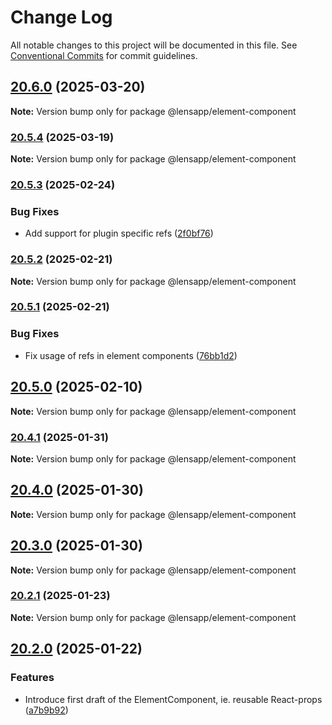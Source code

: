 # Change Log

All notable changes to this project will be documented in this file.
See [Conventional Commits](https://conventionalcommits.org) for commit guidelines.

## [20.6.0](https://github.com/lensapp/ogre-tools/compare/v20.5.4...v20.6.0) (2025-03-20)

**Note:** Version bump only for package @lensapp/element-component

### [20.5.4](https://github.com/lensapp/ogre-tools/compare/v20.5.3...v20.5.4) (2025-03-19)

**Note:** Version bump only for package @lensapp/element-component

### [20.5.3](https://github.com/lensapp/ogre-tools/compare/v20.5.2...v20.5.3) (2025-02-24)

### Bug Fixes

- Add support for plugin specific refs ([2f0bf76](https://github.com/lensapp/ogre-tools/commit/2f0bf76364024fa49c40a3cc62f15c27677b85c9))

### [20.5.2](https://github.com/lensapp/ogre-tools/compare/v20.5.1...v20.5.2) (2025-02-21)

**Note:** Version bump only for package @lensapp/element-component

### [20.5.1](https://github.com/lensapp/ogre-tools/compare/v20.5.0...v20.5.1) (2025-02-21)

### Bug Fixes

- Fix usage of refs in element components ([76bb1d2](https://github.com/lensapp/ogre-tools/commit/76bb1d2fababea544ac8988c8dd9fc51b2c2e5d7))

## [20.5.0](https://github.com/lensapp/ogre-tools/compare/v20.4.1...v20.5.0) (2025-02-10)

**Note:** Version bump only for package @lensapp/element-component

### [20.4.1](https://github.com/lensapp/ogre-tools/compare/v20.4.0...v20.4.1) (2025-01-31)

**Note:** Version bump only for package @lensapp/element-component

## [20.4.0](https://github.com/lensapp/ogre-tools/compare/v20.3.0...v20.4.0) (2025-01-30)

**Note:** Version bump only for package @lensapp/element-component

## [20.3.0](https://github.com/lensapp/ogre-tools/compare/v20.2.1...v20.3.0) (2025-01-30)

**Note:** Version bump only for package @lensapp/element-component

### [20.2.1](https://github.com/lensapp/ogre-tools/compare/v20.2.0...v20.2.1) (2025-01-23)

**Note:** Version bump only for package @lensapp/element-component

## [20.2.0](https://github.com/lensapp/ogre-tools/compare/v20.1.0...v20.2.0) (2025-01-22)

### Features

- Introduce first draft of the ElementComponent, ie. reusable React-props ([a7b9b92](https://github.com/lensapp/ogre-tools/commit/a7b9b924fc6468dd9d742bc35117016e0f872996))
